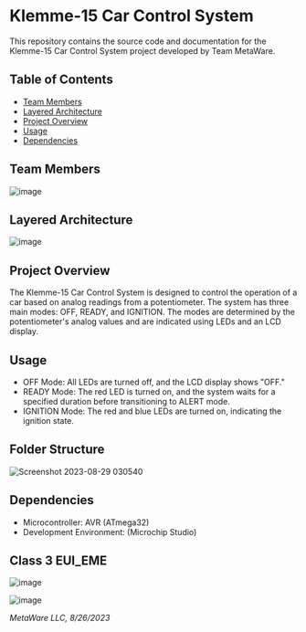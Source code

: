 # Klemme-15 Car Control System

This repository contains the source code and documentation for the Klemme-15 Car Control System project developed by Team MetaWare.

## Table of Contents

- [Team Members](#team-members)
- [Layered Architecture](#Layered-Architecture)
- [Project Overview](#project-overview)
- [Usage](#usage)
- [Dependencies](#dependencies)

## Team Members

![image](https://github.com/mahmoudhelmyy/Klemme-15/assets/52659572/dba39d47-2499-4e88-9f42-3bcaa94839c4)

## Layered Architecture 

![image](https://github.com/mahmoudhelmyy/Klemme-15/assets/52659572/0b063048-3f61-4985-b00e-6d1217b0bcd4)

## Project Overview

The Klemme-15 Car Control System is designed to control the operation of a car based on analog readings from a potentiometer. The system has three main modes: OFF, READY, and IGNITION. The modes are determined by the potentiometer's analog values and are indicated using LEDs and an LCD display.

## Usage

- OFF Mode: All LEDs are turned off, and the LCD display shows "OFF."
- READY Mode: The red LED is turned on, and the system waits for a specified duration before transitioning to ALERT mode.
- IGNITION Mode: The red and blue LEDs are turned on, indicating the ignition state.
## Folder Structure
![Screenshot 2023-08-29 030540](https://github.com/mahmoudhelmyy/Klemme-15/assets/52659572/936ab6bb-ec7b-4c22-86f7-e850933a110f)
## Dependencies

- Microcontroller: AVR (ATmega32)
- Development Environment: (Microchip Studio)

## Class 3 EUI_EME

![image](https://github.com/mahmoudhelmyy/Klemme-15/assets/52659572/90bf5f3e-3c0e-4eae-93f3-3d2bfd4a9c96)

![image](https://github.com/mahmoudhelmyy/Klemme-15/assets/52659572/be5521e5-6aae-4d62-986b-82802e23b376)

*MetaWare LLC, 8/26/2023*
